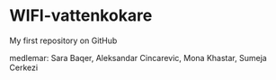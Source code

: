 # WIFI-vattenkokare
My first repository on GitHub

medlemar: 
Sara Baqer,
Aleksandar Cincarevic,
Mona Khastar,
Sumeja Cerkezi

